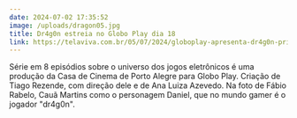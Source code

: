 ```yaml
---
date: 2024-07-02 17:35:52
image: /uploads/dragon05.jpg
title: Dr4g0n estreia no Globo Play dia 18
link: https://telaviva.com.br/05/07/2024/globoplay-apresenta-dr4g0n-primeira-serie-de-ficcao-da-plataforma-com-a-tematica-de-e-sports/
---
```

S﻿érie em 8 episódios sobre o universo dos jogos eletrônicos é uma produção da Casa de Cinema de Porto Alegre para Globo Play. Criação de Tiago Rezende, com direção dele e de Ana Luiza Azevedo. Na foto de Fábio Rabelo, Cauã Martins como o personagem Daniel, que no mundo gamer é o jogador "dr4g0n".